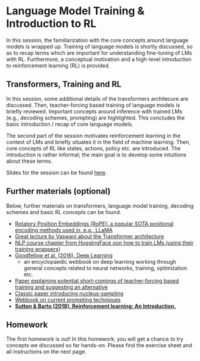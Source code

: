 # Language Model Training & Introduction to RL

In this session, the familiarization with the core concepts around language models is wrapped up. Training of language models is shortly discussed, so as to recap terms which are important for understanding fine-tuning of LMs with RL.
Furthermore, a conceptual motivation and a high-level introduction to reinforcement learning (RL) is provided.

## Transformers, Training and RL

In this session, some additional details of the transformers architecure are discussed. Then, teacher-forcing based training of language models is briefly reviewed. Important concepts around inference with trained LMs (e.g., decoding schemes, prompting) are highlighted. This concludes the basic introduction / recap of core language models.

The second part of the session motivates reinforcement learning in the context of LMs and briefly situates it in the field of machine learning. Then, core concepts of RL like states, actions, policy etc. are introduced. The introduction is rather informal; the main goal is to develop some intuitions about these terms.

Slides for the session can be found [here](<https://polina-tsvilodub.github.io/RL4-language-model-training/02a-LLMs-training-RL.pdf>).

## Further materials (optional)

Below, further materials on transformers, language model training, decoding schemes and basic RL concepts can be found.

* [Rotatory Position Embeddings (RoPE): a popular SOTA positional encoding methods used in, e.g., LLaMA](https://arxiv.org/pdf/2104.09864.pdf)
* [Great lecture by Vaswani about the Transformer architecture](https://www.youtube.com/watch?v=5vcj8kSwBCY)
* [NLP course chapter from HuggingFace oon how to train LMs (using their training wrappers)](https://huggingface.co/learn/nlp-course/chapter7/6#training-a-causal-language-model-from-scratch)
* [Goodfellow et al. (2016). Deep Learning](https://www.deeplearningbook.org/)
  * an encyclopaedic webbook on deep learning working through general concepts related to neural networks, training, optimization etc.
* [Paper explaining potential short-comings of teacher-forcing based training and suggesting an alternative](https://proceedings.neurips.cc/paper_files/paper/2016/file/16026d60ff9b54410b3435b403afd226-Paper.pdf)
* [Classic paper introducing nucleus-sampling](https://arxiv.org/pdf/1904.09751.pdf)
* [Webbook on current prompting techniques](https://www.promptingguide.ai/)
* [**Sutton & Barto (2018). Reinforcement learning: An Introduction.**](https://www.andrew.cmu.edu/course/10-703/textbook/BartoSutton.pdf)

## Homework

The first homework is out! In this homework, you will get a chance to try concepts we discussed so far hands-on. Please find the exercise sheet and all instructions on the next page.